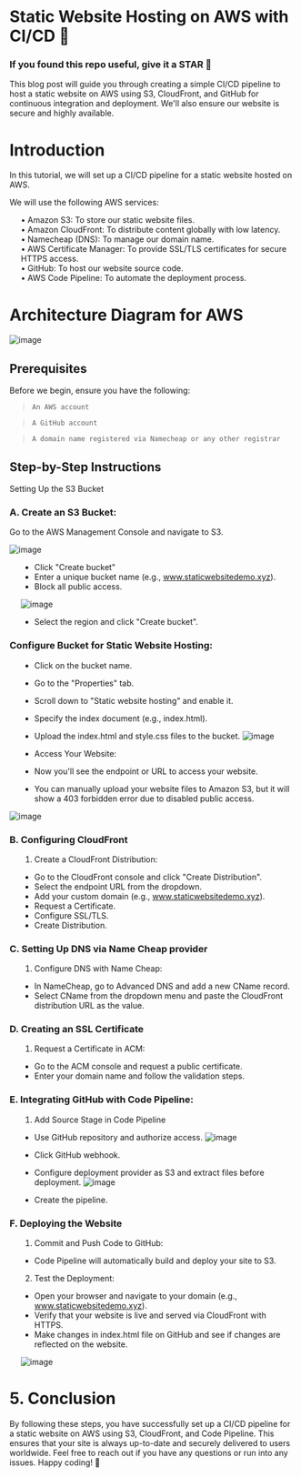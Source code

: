 # Static Website Hosting on AWS with CI/CD 🚀

### If you found this repo useful, give it a STAR 🌠

This blog post will guide you through creating a simple CI/CD pipeline to host a static website on AWS using S3, CloudFront, and GitHub for continuous integration and deployment. We'll also ensure our website is secure and highly available.

# Introduction
In this tutorial, we will set up a CI/CD pipeline for a static website hosted on AWS.

We will use the following AWS services:
<div style="padding-left: 20px;">
  • Amazon S3: To store our static website files.<br>
  • Amazon CloudFront: To distribute content globally with low latency.<br>
  • Namecheap (DNS): To manage our domain name.<br>
  • AWS Certificate Manager: To provide SSL/TLS certificates for secure HTTPS access.<br>
  • GitHub: To host our website source code.<br>
  • AWS Code Pipeline: To automate the deployment process.<br>
</div>

# Architecture Diagram for AWS
![image](https://github.com/hazelevans1624/Static-website-on-cloud/assets/173595802/4c1a501b-cf9c-48ae-b08b-54619f860937)

## Prerequisites
Before we begin, ensure you have the following:
> `An AWS account`

> `A GitHub account`

> `A domain name registered via Namecheap or any other registrar`

##  Step-by-Step Instructions
Setting Up the S3 Bucket

### A. Create an S3 Bucket:
Go to the AWS Management Console and navigate to S3.

![image](https://github.com/hazelevans1624/Static-website-on-cloud/assets/173595802/bd0114b0-5822-40b8-97fb-48dd9fa5fb11)
<div style="padding-left: 20px;">
  
   - Click "Create bucket"
   - Enter a unique bucket name (e.g., www.staticwebsitedemo.xyz).
   - Block all public access.

![image](https://github.com/hazelevans1624/Static-website-on-cloud/assets/173595802/5a382d80-5ecb-46d7-936c-2a9ea07af4d7)

 - Select the region and click "Create bucket".
</div>

### Configure Bucket for Static Website Hosting:
<div style="padding-left: 20px;">
  
  - Click on the bucket name.
  - Go to the "Properties" tab.
  - Scroll down to "Static website hosting" and enable it.
  - Specify the index document (e.g., index.html).
  - Upload the index.html and style.css files to the bucket.
![image](https://github.com/hazelevans1624/Static-website-on-cloud/assets/173595802/15616394-6bcc-47fa-be5c-6e1f1db0bd2b)

  -  Access Your Website:
  -  Now you'll see the endpoint or URL to access your website.
  -  You can manually upload your website files to Amazon S3, but it will show a 403 forbidden error due to disabled public access.
    </div>
![image](https://github.com/hazelevans1624/Static-website-on-cloud/assets/173595802/21cf213f-de49-4080-88e1-e4379235f592)

### B. Configuring CloudFront
<div style="padding-left: 20px;">
  
1.	Create a CloudFront Distribution:
  - Go to the CloudFront console and click "Create Distribution".
  - Select the endpoint URL from the dropdown.
  - Add your custom domain (e.g., www.staticwebsitedemo.xyz).
  - Request a Certificate.
  - Configure SSL/TLS.
  - Create Distribution.
</div>

### C. Setting Up DNS via Name Cheap provider
<div style="padding-left: 20px;">
  
1.	Configure DNS with Name Cheap:
  - In NameCheap, go to Advanced DNS and add a new CName record.
  - Select CName from the dropdown menu and paste the CloudFront distribution URL as the value.
    </div>

### D. Creating an SSL Certificate
<div style="padding-left: 20px;">
  
1.	Request a Certificate in ACM:
  - Go to the ACM console and request a public certificate.
  - Enter your domain name and follow the validation steps.
</div>

### E. Integrating GitHub with Code Pipeline:
<div style="padding-left: 20px;">
  
1.	Add Source Stage in Code Pipeline
  - Use GitHub repository and authorize access.
![image](https://github.com/hazelevans1624/Static-website-on-cloud/assets/173595802/f28f91e9-2e70-4e0a-b39f-3431dc8d6bc0)

  - Click GitHub webhook.
  - Configure deployment provider as S3 and extract files before deployment.
![image](https://github.com/hazelevans1624/Static-website-on-cloud/assets/173595802/223e7261-aad6-498b-962d-60024311b2db)

  - Create the pipeline.
</div>

### F. Deploying the Website
<div style="padding-left: 20px;">
  
1.	Commit and Push Code to GitHub:
  - Code Pipeline will automatically build and deploy your site to S3.
2.	Test the Deployment:
  - Open your browser and navigate to your domain (e.g., www.staticwebsitedemo.xyz).
  - Verify that your website is live and served via CloudFront with HTTPS.
  - Make changes in index.html file on GitHub and see if changes are reflected on the website.

![image](https://github.com/hazelevans1624/Static-website-on-cloud/assets/173595802/402a2c35-9916-4354-8ae0-61e959bf19f9)

</div>

# 5. Conclusion
By following these steps, you have successfully set up a CI/CD pipeline for a static website on AWS using S3, CloudFront, and Code Pipeline. This ensures that your site is always up-to-date and securely delivered to users worldwide.
Feel free to reach out if you have any questions or run into any issues. Happy coding! 🚀


